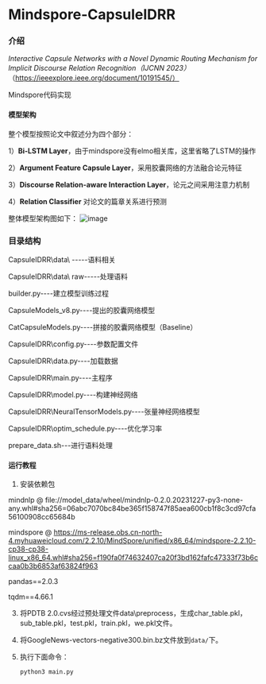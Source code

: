 # Mindspore-CapsuleIDRR

### 介绍
*Interactive Capsule Networks with a Novel Dynamic Routing Mechanism for Implicit Discourse Relation Recognition（IJCNN 2023）*（https://ieeexplore.ieee.org/document/10191545/）



Mindspore代码实现

#### 模型架构
整个模型按照论文中叙述分为四个部分：

1）**Bi-LSTM Layer**，由于mindspore没有elmo相关库，这里省略了LSTM的操作

2）**Argument Feature Capsule Layer**，采用胶囊网络的方法融合论元特征

3）**Discourse Relation-aware Interaction Layer**，论元之间采用注意力机制

4）**Relation Classifier** 对论文的篇章关系进行预测

整体模型架构图如下：
![image](https://github.com/sunhaowen123456/CapsuleIDRR-mindspore/assets/156690615/62bf6696-72d0-4641-a607-42e6a5f5e5c5)

### 目录结构

CapsuleIDRR\data\ -----语料相关

CapsuleIDRR\data\ raw-----处理语料

builder.py----建立模型训练过程

CapsuleModels_v8.py----提出的胶囊网络模型

CatCapsuleModels.py----拼接的胶囊网络模型（Baseline）

CapsuleIDRR\config.py----参数配置文件

CapsuleIDRR\data.py----加载数据

CapsuleIDRR\main.py----主程序

CapsuleIDRR\model.py----构建神经网络

CapsuleIDRR\NeuralTensorModels.py----张量神经网络模型

CapsuleIDRR\optim_schedule.py----优化学习率

prepare_data.sh---进行语料处理


#### 运行教程

1. 安装依赖包
    
mindnlp @ file://model_data/wheel/mindnlp-0.2.0.20231227-py3-none-any.whl#sha256=06abc7070bc84be365f158747f85aea600cb1f8c3cd97cfa56100908cc65684b

mindspore @ https://ms-release.obs.cn-north-4.myhuaweicloud.com/2.2.10/MindSpore/unified/x86_64/mindspore-2.2.10-cp38-cp38-linux_x86_64.whl#sha256=f190fa0f74632407ca20f3bd162fafc47333f73b6ccaa0b3b6853af63824f963

pandas==2.0.3

tqdm==4.66.1


3. 将PDTB 2.0.cvs经过预处理文件data\preprocess，生成char_table.pkl，sub_table.pkl，test.pkl，train.pkl，we.pkl文件。


4. 将GoogleNews-vectors-negative300.bin.bz文件放到`data/`下。


5. 执行下面命令：

   ```python
   python3 main.py
   ```
